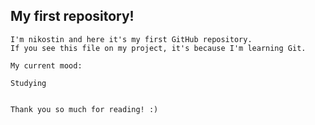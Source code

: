  ## My first repository!

    I'm nikostin and here it's my first GitHub repository.
    If you see this file on my project, it's because I'm learning Git.

    My current mood:

    Studying


    Thank you so much for reading! :)
